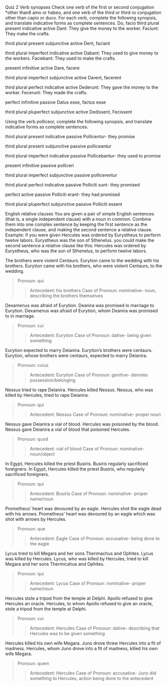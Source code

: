 Quiz 2
Verb synopses
Check one verb of the first or second conjugation *other than8 amo or habeo, and one verb of the third or third-io conjugation other than capio or duco. For each verb, complete the following synopsis, and translate indicative forms as complete sentences.
Do, facio
third plural present indicative active
Dant: They give the money to the worker.
Faciunt: They make the crafts.

third plural present subjunctive active
Dent, faciant

third plural imperfect indicative active
Dabant: They used to give money to the workers.
Faciebant: They used to make the crafts.

present infinitive active
Dare, facere

third plural imperfect subjunctive active
Darent, facerent

third plural perfect indicative active
Dederunt: They gave the money to the worker.
Fecerunt: They made the crafts.

perfect infinitive passive
Datus esse, factus esse

third plural pluperfect subjunctive active
Dedissent, Fecissent


Using the verb polliceor, complete the following synopsis, and translate indicative forms as complete sentences.

third plural present indicative passive
Pollicentur- they promise

third plural present subjunctive passive
polliceantur

third plural imperfect indicative passive
Pollicebantur- they used to promise

present infinitive passive
polliceri

third plural imperfect subjunctive passive
pollicerentur

third plural perfect indicative passive
Polliciti sunt- they promised

perfect active passive
Polliciti erant- they had promised

third plural pluperfect subjunctive passive
Polliciti essent


English relative clauses
You are given a pair of simple English sentences (that is, a single independent clause) with a noun in common. Combine them into one complex sentence by keeping the first sentence as the independent clause, and making the second sentence a relative clause.
Example: if you were given
Hercules was ordered by Eurystheus to perform twelve labors. Eurystheus was the son of Sthenelus.
you could make the second sentence a relative clause like this:
Hercules was ordered by Eurystheus, who was the son of Sthenelus, to perform twelve labors.

The brothers were violent Centaurs. Eurytion came to the wedding with his brothers.
Eurytion came with his brothers, who were violent Centaurs, to the wedding.
>Pronoun: qui
>>Antecedent: his brothers
>Case of Pronoun: nominative- noun, describing the brothers themselves
 
Dexamenus was afraid of Eurytion. Deanira was promised in marriage to Eurytion.
Dexamenus was afraid of Eurytion, whom Deanira was promised to in marriage.
>Pronoun: cui
>>Antecedent: Eurytion
>Case of Pronoun: dative- being given something
 
Eurytion expected to marry Deianira. Eurytion’s brothers were centaurs.
Eurytion, whose brothers were centaurs, expected to marry Deianira.
>Pronoun: cuius
>>Antecedent: Eurytion
>Case of Pronoun: genitive- denotes possession/belonging
 
Nessus tried to rape Deianira. Hercules killed Nessus.
Nessus, who was killed by Hercules, tried to rape Deianira.
>Pronoun: qui
>>Antecedent: Nessus
>Case of Pronoun: nominative- proper noun
 
Nessus gave Deianira a vial of blood. Hercules was poisoned by the blood.
Nessus gave Deianira a vial of blood that poisoned Hercules.
>Pronoun: quod
>>Antecedent: vial of blood
>Case of Pronoun: nominative- noun/object
 
In Egypt, Hercules killed the priest Busiris. Busiris regularly sacrificed foreigners.
In Egypt, Hercules killed the priest Busiris, who regularly sacrificed foreigners.
>Pronoun: qui
>>Antecedent: Busiris
>Case of Pronoun: nominative- proper name/noun
 
Prometheus’ heart was devoured by an eagle. Hercules shot the eagle dead with his arrows.
Prometheus’ heart was devoured by an eagle which was shot with arrows by Hercules.
>Pronoun: que
>>Antecedent: Eagle
>Case of Pronoun: accusative- being done to the eagle
 
Lycus tried to kill Megara and her sons Therimachus and Ophites. Lycus was killed by Hercules.
Lycus, who was killed by Hercules, tried to kill Megara and her sons Thermicahus and Ophites.
>Pronoun: qui
>>Antecedent: Lycus
>Case of Pronoun: nominative- proper name/noun
 
Hercules stole a tripod from the temple at Delphi. Apollo refused to give Hercules an oracle.
Hercules, to whom Apollo refused to give an oracle, stole a tripod from the temple at Delphi.
>Pronoun: cui
>>Antecedent: Hercules
>Case of Pronoun: dative- describing that Hercules was to be given something
 
Hercules killed his own wife Megara. Juno drove threw Hercules into a fit of madness.
Hercules, whom Juno drove into a fit of madness, killed his own wife Megara.
>Pronoun: quem
>>Antecedent: Hercules
>Case of Pronoun: accusative- Juno did something to Hercules, action being done to the antecedent



